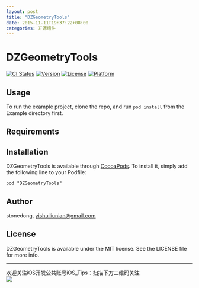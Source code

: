 ```yaml
---
layout: post
title: "DZGeometryTools"
date: 2015-11-11T19:37:22+08:00
categories: 开源组件
---
```


# DZGeometryTools

[![CI Status](http://img.shields.io/travis/stonedong/DZGeometryTools.svg?style=flat)](https://travis-ci.org/stonedong/DZGeometryTools)
[![Version](https://img.shields.io/cocoapods/v/DZGeometryTools.svg?style=flat)](http://cocoadocs.org/docsets/DZGeometryTools)
[![License](https://img.shields.io/cocoapods/l/DZGeometryTools.svg?style=flat)](http://cocoadocs.org/docsets/DZGeometryTools)
[![Platform](https://img.shields.io/cocoapods/p/DZGeometryTools.svg?style=flat)](http://cocoadocs.org/docsets/DZGeometryTools)

## Usage

To run the example project, clone the repo, and run `pod install` from the Example directory first.

## Requirements

## Installation

DZGeometryTools is available through [CocoaPods](http://cocoapods.org). To install
it, simply add the following line to your Podfile:

    pod "DZGeometryTools"

## Author

stonedong, yishuiliunian@gmail.com

## License

DZGeometryTools is available under the MIT license. See the LICENSE file for more info.






-----
欢迎关注iOS开发公共账号iOS_Tips：扫描下方二维码关注  
![](http://ww4.sinaimg.cn/large/7df22103jw1exx11uhhkoj20by0by3zc.jpg)
